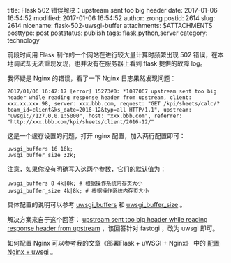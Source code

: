 title: Flask 502 错误解决：upstream sent too big header
date: 2017-01-06 16:54:52
modified: 2017-01-06 16:54:52
author: zrong
postid: 2614
slug: 2614
nicename: flask-502-uwsgi-buffer
attachments: $ATTACHMENTS
posttype: post
poststatus: publish
tags: flask,python,server
category: technology

前段时间用 Flask 制作的一个网站在进行较大量计算时频繁出现 502 错误，在本地调试却无法重现发现，也并没有在服务器上看到 flask 提供的故障 log。

我怀疑是 Nginx 的错误，看了一下 Nginx 日志果然发现问题： <!--more-->

```
2017/01/06 16:42:17 [error] 15273#0: *1087067 upstream sent too big header while reading response header from upstream, client: xxx.xx.xxx.98, server: xxx.bbb.com, request: "GET /kpi/sheets/calc/?team_id=client&ks_date=2016-12&typ=all HTTP/1.1", upstream: "uwsgi://127.0.0.1:5000", host: "xxx.bbb.com", referrer: "http://xxx.bbb.com/kpi/sheets/client/2016-12/"
```


这是一个缓存设置的问题，打开 nginx 配置，加入两行配置即可：

```
uwsgi_buffers 16 16k;
uwsgi_buffer_size 32k;
```

注意，如果你没有明确写入这两个参数，它们的默认值为：

```
uwsgi_buffers 8 4k|8k; # 根据操作系统内存页大小
uwsgi_buffer_size 4k|8k; # 根据操作系统内存页大小
```

具体配置的说明可以参考 [uwsgi_buffers][1] 和 [uwsgi_buffer_size][2] 。

解决方案来自于这个回答： [upstream sent too big header while reading response header from upstream][4] ，该回答针对 fastcgi ，改为 uwsgi 即可。

如何配置 Nginx 可以参考我的文章《部署Flask + uWSGI + Nginx》 中的 [配置 Nginx + uwsgi][3] 。

[1]: http://nginx.org/en/docs/http/ngx_http_uwsgi_module.html#uwsgi_buffers
[2]: http://nginx.org/en/docs/http/ngx_http_uwsgi_module.html#uwsgi_buffer_size
[3]: http://zengrong.net/post/2568.htm#nginx-uwsgi
[4]: http://stackoverflow.com/a/23845727/1542345
